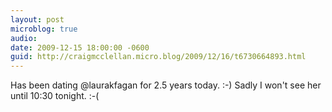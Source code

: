 ```yaml
---
layout: post
microblog: true
audio: 
date: 2009-12-15 18:00:00 -0600
guid: http://craigmcclellan.micro.blog/2009/12/16/t6730664893.html
---
```

Has been dating @laurakfagan for 2.5 years today. :-) Sadly I won't see her until 10:30 tonight. :-(
